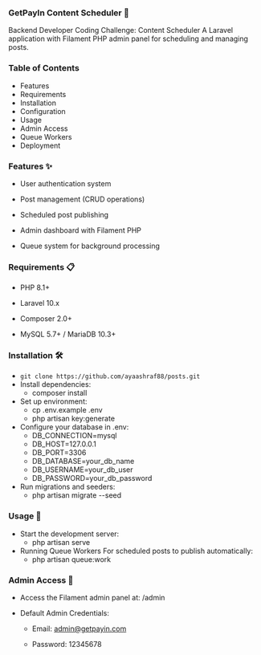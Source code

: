 ### GetPayIn Content Scheduler 🚀
Backend Developer Coding Challenge: Content Scheduler
A Laravel application with Filament PHP admin panel for scheduling and managing posts.

### Table of Contents
- Features
- Requirements
- Installation
- Configuration
- Usage
- Admin Access
- Queue Workers
- Deployment

### Features ✨
- User authentication system

- Post management (CRUD operations)

- Scheduled post publishing

- Admin dashboard with Filament PHP

- Queue system for background processing
### Requirements 📋
- PHP 8.1+

- Laravel 10.x

- Composer 2.0+

- MySQL 5.7+ / MariaDB 10.3+

### Installation 🛠️
* ``` git clone https://github.com/ayaashraf88/posts.git ```
* Install dependencies:
    - composer install
* Set up environment:
    - cp .env.example .env
    - php artisan key:generate
* Configure your database in .env:
    - DB_CONNECTION=mysql
    - DB_HOST=127.0.0.1
    - DB_PORT=3306
    - DB_DATABASE=your_db_name
    - DB_USERNAME=your_db_user
    - DB_PASSWORD=your_db_password
* Run migrations and seeders:
    - php artisan migrate --seed
### Usage 🚀
* Start the development server:
    - php artisan serve
* Running Queue Workers
For scheduled posts to publish automatically:
    - php artisan queue:work
### Admin Access 🔑
- Access the Filament admin panel at: /admin

- Default Admin Credentials:

    - Email: admin@getpayin.com

    - Password: 12345678